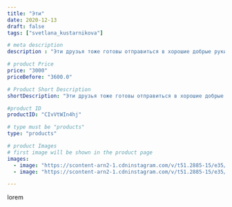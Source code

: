 ```yaml
---
title: "Эти"
date: 2020-12-13
draft: false
tags: ["svetlana_kustarnikova"]

# meta description
description : "Эти друзья тоже готовы отправиться в хорошие добрые руки"

# product Price
price: "3000"
priceBefore: "3600.0"

# Product Short Description
shortDescription: "Эти друзья тоже готовы отправиться в хорошие добрые руки"

#product ID
productID: "CIvVtWIn4hj"

# type must be "products"
type: "products"

# product Images
# first image will be shown in the product page
images:
  - image: "https://scontent-arn2-1.cdninstagram.com/v/t51.2885-15/e35/130801180_171662591312733_2543954941896453417_n.jpg?_nc_ht=scontent-arn2-1.cdninstagram.com&_nc_cat=109&_nc_ohc=-ROTDqjA_h4AX_S7o1H&se=7&tp=1&oh=60e154f0a98b27cee1c5bb9e8843bb70&oe=6060DA60&ig_cache_key=MjQ2MzI4Mjk5NDc4ODI2NDE3MA%3D%3D.2"
  - image: "https://scontent-arn2-1.cdninstagram.com/v/t51.2885-15/e35/131041072_2966885543594839_6570400444333623423_n.jpg?_nc_ht=scontent-arn2-1.cdninstagram.com&_nc_cat=107&_nc_ohc=KrY4AQRno-8AX9TO9vJ&tp=1&oh=1379136a5301967eaa850071ae29f406&oe=605DBBED&ig_cache_key=MjQ2MzI4Mjk5NDgwNTIwMDI1Mw%3D%3D.2"

---
```

lorem
